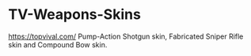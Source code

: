# TV-Weapons-Skins
https://topvival.com/ Pump-Action Shotgun skin, Fabricated Sniper Rifle skin and Compound Bow skin.
